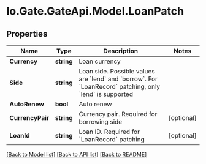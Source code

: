 
# Io.Gate.GateApi.Model.LoanPatch

## Properties

Name | Type | Description | Notes
------------ | ------------- | ------------- | -------------
**Currency** | **string** | Loan currency | 
**Side** | **string** | Loan side. Possible values are &#x60;lend&#x60; and &#x60;borrow&#x60;. For &#x60;LoanRecord&#x60; patching, only &#x60;lend&#x60; is supported | 
**AutoRenew** | **bool** | Auto renew | 
**CurrencyPair** | **string** | Currency pair. Required for borrowing side | [optional] 
**LoanId** | **string** | Loan ID. Required for &#x60;LoanRecord&#x60; patching | [optional] 

[[Back to Model list]](../README.md#documentation-for-models)
[[Back to API list]](../README.md#documentation-for-api-endpoints)
[[Back to README]](../README.md)
